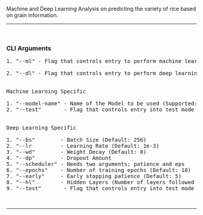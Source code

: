 Machine and Deep Learning Analysis on predicting the variety of rice based on grain information.

---

&nbsp;

### **CLI Arguments**
<pre>
1. "--ml" - Flag that controls entry to perform machine learning analysis

2. "--dl" - Flag that controls entry to perform deep learning analysis


Machine Learning Specific

1. "--model-name" - Name of the Model to be used (Supported: lgr, gnb, knc, dtc, rfc, xgc)
2. "--test"       - Flag that controls entry into test mode (Not Implemented as yet) 


Deep Learning Specific

1. "--bs"        - Batch Size (Default: 256)
2. "--lr         - Learning Rate (Default: 1e-3)
3. "--wd"        - Weight Decay (Default: 0)
4. "--dp"        - Dropout Amount
5. "--scheduler" - Needs two arguments; patience and eps
6. "--epochs"    - Number of training epochs (Default: 10)
7. "--early"     - Early stopping patience (Default: 5)
8. "--hl"        - Hidden Layers (Number of layers followed by number of neurons in each layer)
9. "--test"       - Flag that controls entry into test mode (Not Implemented as yet)     
</pre>

&nbsp;

---